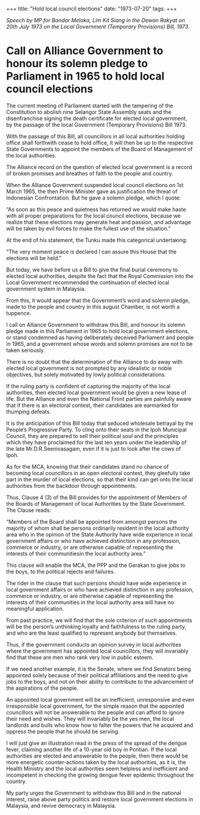 +++ 
title: "Hold local council elections"
date: "1973-07-20"
tags:
+++

_Speech by MP for Bandar Melaka, Lim Kit Siang in the Dewan Rakyat on 20th July 1973 on the Local Government (Temporary Provisions) Bill, 1973._

# Call on Alliance Government to honour its solemn pledge to Parliament in 1965 to hold local council elections

The current meeting of Parliament started with the tampering of the Constitution to abolish nine Selangor State Assembly seats and the disenfranchise signing the death certificate for elected local government, by the passage of the local Government (Temporary Provisions) Bill 1973.

With the passage of this Bill, all councillors in all local authorities holding office shall forthwith cease to hold office, it will then be up to the respective State Governments to appoint the members of the Board of Management of the local authorities.

The Alliance record on the question of elected local government is a record of broken promises and breathes of faith to the people and country.

When the Alliance Government suspended local council elections on 1st March 1965, the then Prime Minister gave as justification the threat of Indonesian Confrontation. But he gave a solemn pledge, which I quote:</u>

“As soon as this peace and quietness has returned we would make haste with all proper preparations for the local council elections, because we realize that these elections may generate heat and passion, and advantage will be taken by evil forces to make the fullest use of the situation.”

At the end of his statement, the Tunku made this categorical undertaking:

“The very moment peace is declared I can assure this House that the elections will be held.”

But today, we have before us a Bill to give the final burial ceremony to elected local authorities, despite the fact that the Royal Commission into the Local Government recommended the continuation of elected local government system in Malaysia.

From this, it would appear that the Government’s word and solemn pledge, made to the people and country in this august Chamber, is not worth a tuppence.

I call on Alliance Government to withdraw this Bill, and honour its solemn pledge made in this Parliament in 1965 to hold local government elections, or stand condemned as having deliberately deceived Parliament and people in 1965, and a government whose words and solemn promises are not to be taken seriously.

There is no doubt that the determination of the Alliance to do away with elected local government is not prompted by any idealistic or noble objectives, but solely motivated by lowly political considerations. 

If the ruling party is confident of capturing the majority of the local authorities, then elected local government would be given a new lease of life. But the Alliance and even the National Front parties are painfully aware that if there is an electoral contest, their candidates are earmarked for thumping defeats.

It is the anticipation of this Bill today that seduced wholesale betrayal by the People’s Progressive Party. To cling onto their seats in the Ipoh Municipal Council, they are prepared to sell their political soul and the principles which they have proclaimed for the last ten years under the leadership of the late Mr.D.R.Seenivasagam, even if it is just to look after the cows of Ipoh.

As for the MCA, knowing that their candidates stand no chance of becoming local councillors in an open electoral contest, they gleefully take part in the murder of local elections, so that their kind can get onto the local authorities from the backdoor through appointments.

Thus, Clause 4 (3) of the Bill provides for the appointment of Members of the Boards of Management of local Authorities by the State Government. The Clause reads:

“Members of the Board shall be appointed from amongst persons the majority of whom shall be persons ordinarily resident in the local authority area who in the opinion of the State Authority have wide experience in local government affairs or who have achieved distinction in any profession, commerce or industry, or are otherwise capable of representing the interests of their communitiesin the local authority area.”

This clause will enable the MCA, the PPP and the Gerakan to give jobs to the boys, to the political rejects and failures. 

The rider in the clause that such persons should have wide experience in local government affairs or who have achieved distinction in any profession, commerce or industry, or are otherwise capable of representing the interests of their communities in the local authority area will have no meaningful application. 

From past practice, we will find that the sole criterion of such appointments will be the person’s unthinking loyalty and faithfulness to the ruling party, and who are the least qualified to represent anybody but themselves.

Thus, if the government conducts an opinion survey in local authorities where the government has appointed local councillors, they will invariably find that these are men who rank very low in public esteem. 

If we need another example, it is the Senate, where we find Senators being appointed solely because of their political affiliations and the need to give jobs to the boys, and not on their ability to contribute to the advancement of the aspirations of the people.

An appointed local government will be an inefficient, unresponsive and even irresponsible local government, for the simple reason that the appointed councillors will not be answerable to the people and can afford to ignore their need and wishes. They will invariably be the yes men, the local landlords and bulls who know how to falter the powers that he acquired and oppress the people that he should be serving. 

I will just give an illustration read in the press of the spread of the dengue fever, claiming another life of a 10-year old boy in Pontian. If the local authorities are elected and answerable to the people, then there would be more energetic counter-actions taken by the local authorities, as it is, the Health Ministry and the local authorities seem helpless and inefficient and incompetent in checking the growing dengue fever epidemic throughout the country.

My party urges the Government to withdraw this Bill and in the national interest, raise above party politics and restore local government elections in Malaysia, and revive democracy in Malaysia.
 
